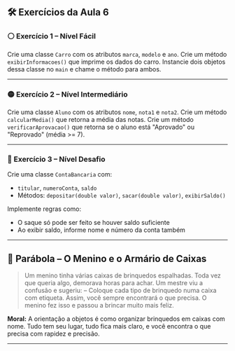 ## 🛠️ Exercícios da Aula 6

### ⚪ Exercício 1 – Nível Fácil

Crie uma classe `Carro` com os atributos `marca`, `modelo` e `ano`.
Crie um método `exibirInformacoes()` que imprime os dados do carro.
Instancie dois objetos dessa classe no `main` e chame o método para ambos.

---

### 🟡 Exercício 2 – Nível Intermediário

Crie uma classe `Aluno` com os atributos `nome`, `nota1` e `nota2`.
Crie um método `calcularMedia()` que retorna a média das notas.
Crie um método `verificarAprovacao()` que retorna se o aluno está "Aprovado" ou "Reprovado" (média >= 7).

---

### 🔴 Exercício 3 – Nível Desafio

Crie uma classe `ContaBancaria` com:

* `titular`, `numeroConta`, `saldo`
* Métodos: `depositar(double valor)`, `sacar(double valor)`, `exibirSaldo()`

Implemente regras como:

* O saque só pode ser feito se houver saldo suficiente
* Ao exibir saldo, informe nome e número da conta também

---

## 📖 Parábola – O Menino e o Armário de Caixas

> Um menino tinha várias caixas de brinquedos espalhadas. Toda vez que queria algo, demorava horas para achar.
> Um mestre viu a confusão e sugeriu:
> – Coloque cada tipo de brinquedo numa caixa com etiqueta. Assim, você sempre encontrará o que precisa.
> O menino fez isso e passou a brincar muito mais feliz.

**Moral:** A orientação a objetos é como organizar brinquedos em caixas com nome.
Tudo tem seu lugar, tudo fica mais claro, e você encontra o que precisa com rapidez e precisão.

---

